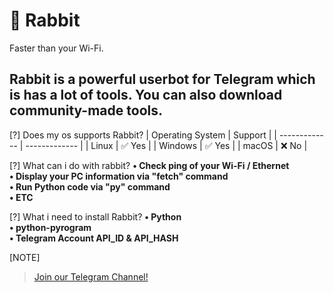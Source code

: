 # 🐇 Rabbit
Faster than your Wi-Fi.

## Rabbit is a powerful userbot for Telegram which is has a lot of tools. You can also download community-made tools.

[?] Does my os supports Rabbit?
| Operating System  | Support |
| ------------- | ------------- |
| Linux  | ✅ Yes |
| Windows  | ✅ Yes |
| macOS    | ❌ No  |

[?] What can i do with rabbit?
**• Check ping of your Wi-Fi / Ethernet**\
**• Display your PC information via "fetch" command**\
**• Run Python code via "py" command**\
**• ETC**

[?] What i need to install Rabbit?
**• Python**\
**• python-pyrogram**\
**• Telegram Account API_ID & API_HASH**

[NOTE]
> [Join our Telegram Channel!](rabbit_userbot.t.me)

